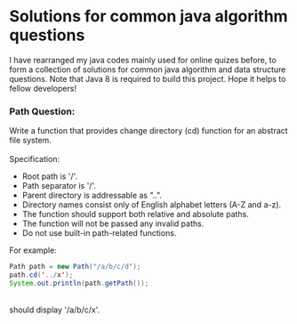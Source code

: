 # Solutions for common java algorithm questions
I have rearranged my java codes mainly used for online quizes before, to form a collection of solutions for common java algorithm and data structure questions. Note that Java 8 is required to build this project. Hope it helps to fellow developers!

### Path Question:
Write a function that provides change directory (cd) function for an abstract file system.<br>
<br>Specification:<br>
* Root path is '/'.
* Path separator is '/'.
* Parent directory is addressable as "..".
* Directory names consist only of English alphabet letters (A-Z and a-z).
* The function should support both relative and absolute paths.
* The function will not be passed any invalid paths.
* Do not use built-in path-related functions.

For example:<br>
```java
Path path = new Path("/a/b/c/d");
path.cd('../x');
System.out.println(path.getPath());
```
<br>should display '/a/b/c/x'.


